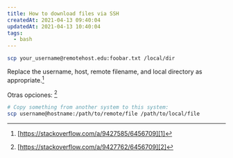 ```yaml
---
title: How to download files via SSH
createdAt: 2021-04-13 09:40:04
updatedAt: 2021-04-13 10:40:04
tags:
  - bash
---
```


```bash
scp your_username@remotehost.edu:foobar.txt /local/dir
```

Replace the username, host, remote filename, and local directory as appropriate.[^1]

Otras opciones: [^2]

```bash
# Copy something from another system to this system:
scp username@hostname:/path/to/remote/file /path/to/local/file
```

[^1]:	[https://stackoverflow.com/a/9427585/6456709][1]

[^2]:	[https://stackoverflow.com/a/9427762/6456709][2]

[1]:	https://stackoverflow.com/a/9427585/6456709
[2]:	https://stackoverflow.com/a/9427762/6456709
